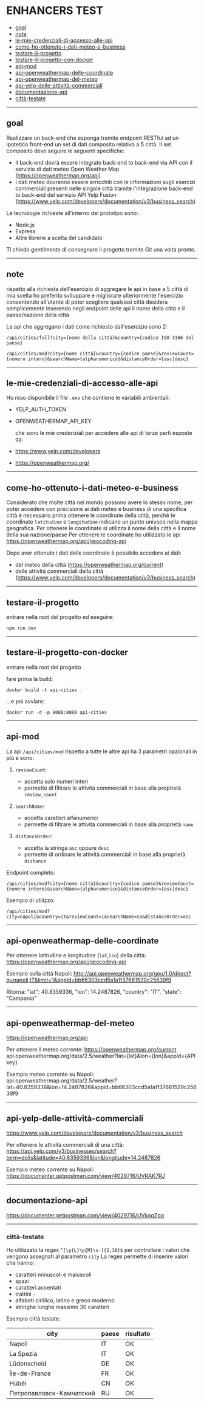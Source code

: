 # ENHANCERS TEST
- [goal](#goal)
- [note](#note)
- [le-mie-credenziali-di-accesso-alle-api](#le-mie-credenziali-di-accesso-alle-api)
- [come-ho-ottenuto-i-dati-meteo-e-business](#come-ho-ottenuto-i-dati-meteo-e-business)
- [testare-il-progetto](#testare-il-progetto)
- [testare-il-progetto-con-docker](#testare-il-progetto-con-docker)
- [api-mod](#api-mod)
- [api-openweathermap-delle-coordinate](#api-openweathermap-delle-coordinate)
- [api-openweathermap-del-meteo](#api-openweathermap-del-meteo)
- [api-yelp-delle-attività-commerciali](#api-yelp-delle-attività-commerciali)
- [documentazione-api](#documentazione-api)
- [città-testate](#città-testate)
---
## goal
Realizzare un back-end che esponga tramite endpoint RESTful ad un ipotetico front-end un
set di dati composito relativo a 5 città.
Il set composito deve seguire le seguenti specifiche:

- Il back-end dovrà essere integrato back-end to back-end via API con il servizio di dati
  meteo Open Weather Map (https://openweathermap.org/api).
- I dati meteo dovranno essere arricchiti con le informazioni sugli esercizi commerciali
  presenti nelle singole città tramite l'integrazione back-end to back-end del
  servizio API Yelp Fusion (https://www.yelp.com/developers/documentation/v3/business_search)

Le tecnologie richieste all'interno del prototipo sono:
- Node.js
- Express
- Altre librerie a scelta del candidato

Ti chiedo gentilmente di consegnare il progetto tramite Git una volta pronto.


---
## note
rispetto alla richiesta dell'esercizio di aggregare le api in base
a 5 città di mia scelta
ho preferito sviluppare e migliorare ulteriormente l'esercizio
consentendo all'utente di poter scegliere qualsiasi città desidera
semplicemente inserendo negli endpoint delle api il
nome della città e il paese/nazione della città

Le api che aggregano i dati come richiesto dall'esercizio sono 2:

```
/api/cities/full?city={nome della città}&country={codice ISO 3166 del paese}
```
```
/api/cities/mod?city={nome città}&country={codice paese}&reviewCount={numero intero}&searchName={alphanumerico}&distanceOrder={asc|desc}
```
---
## le-mie-credenziali-di-accesso-alle-api
Ho reso disponibile il file `.env` che contiene
le variabili ambientali:

- YELP_AUTH_TOKEN
- OPENWEATHERMAP_API_KEY

  che sono le mie credenziali per accedere alle
  api di terze parti esposte da:

- https://www.yelp.com/developers
- https://openweathermap.org/


---
## come-ho-ottenuto-i-dati-meteo-e-business
Considerato che molte città nel mondo possono avere lo stesso nome, per
poter accedere con precisione ai dati meteo e business di una specifica città
è necessario prima ottenere le coordinate della città, perchè
le coordinate `latitudine` e `longitudine` indicano un punto univoco
nella mappa geografica.
Per ottenere le coordinate si utilizza il nome della città e
il nome della sua nazione/paese
Per ottenere le coordinate ho utilizzato le api https://openweathermap.org/api/geocoding-api

Dopo aver ottenuto i dati delle coordinate è possibile accedere ai dati:
- del meteo della città (https://openweathermap.org/current)
- delle attività commerciali della città (https://www.yelp.com/developers/documentation/v3/business_search)


---
## testare-il-progetto
entrare nella root del progetto
ed eseguire:
```
npm run dev
```


---
## testare-il-progetto-con-docker
entrare nella root del progetto

fare prima la build:
```
docker build -t api-cities .
```

...e poi avviare:
```
docker run -d -p 8080:8080 api-cities
```


---
## api-mod
La api `/api/cities/mod`
rispetto a tutte le altre api ha 3 parametri opzionali in più e sono:

1. `reviewCount`:
   - accetta solo numeri interi
   - permette di filtrare le attività commerciali in base alla proprietà `review_count`

2. `searchName`:
   - accetta caratteri alfanumerici
   - permette di filtrare le attività commerciali in base alla proprietà `name`

3. `distanceOrder`:
   - accetta la stringa `asc` oppure `desc`
   - permette di ordinare le attività commerciali in base alla proprietà `distance`


Endpoint completo:
```
/api/cities/mod?city={nome città}&country={codice paese}&reviewCount={numero intero}&searchName={alphanumerico}&distanceOrder={asc|desc}
```


Esempio di utilizzo:
```
/api/cities/mod?city=napoli&country=it&reviewCount=1&searchName=sa&distanceOrder=asc
```


---
## api-openweathermap-delle-coordinate
Per ottenere latitudine e longitudine (`lat`,`lon`) della città:
https://openweathermap.org/api/geocoding-api

Esempio sulla città Napoli:
http://api.openweathermap.org/geo/1.0/direct?q=napoli,IT&limit=1&appid=bb66303ccd5a1a1f37661529c25639f9

Ritorna:
"lat": 40.8359336,
"lon": 14.2487826,
"country": "IT",
"state": "Campania"


---
## api-openweathermap-del-meteo
https://openweathermap.org/api

Per ottenere il meteo corrente:
https://openweathermap.org/current
api.openweathermap.org/data/2.5/weather?lat={lat}&lon={lon}&appid={API key}

Esempio meteo corrente su Napoli:
api.openweathermap.org/data/2.5/weather?lat=40.8359336&lon=14.2487826&appid=bb66303ccd5a1a1f37661529c25639f9


---
## api-yelp-delle-attività-commerciali
https://www.yelp.com/developers/documentation/v3/business_search

Per ottenere le attività commerciali di una città:
https://api.yelp.com/v3/businesses/search?term=delis&latitude=40.8359336&lon&longitude=14.2487826

Esempio meteo corrente su Napoli:
https://documenter.getpostman.com/view/4029716/UVRAK7RJ


---
## documentazione-api
https://documenter.getpostman.com/view/4029716/UVkqqZpq


---

### città-testate
Ho utilizzato la regex `^[\p{L}\p{M}\s-]{2,30}$` per
controllare i valori che vengono assegnati al parametro `city`
La regex permette di inserire valori che hanno:
- caratteri minuscoli e maiuscoli
- spazi
- caratteri accentati
- trattini `-`
- alfabeti cirillico, latino e greco moderno
- stringhe lunghe massimo 30 caratteri

Esempio città testate:

city                     | paese | risultato
-------------------------|-------|----------
Napoli                   | IT    | OK
La Spezia                | IT    | OK
Lüdenscheid              | DE    | OK
Île-de-France            | FR    | OK
Húběi                    | CN    | OK
Петропавловск-Камчатский | RU    | OK

